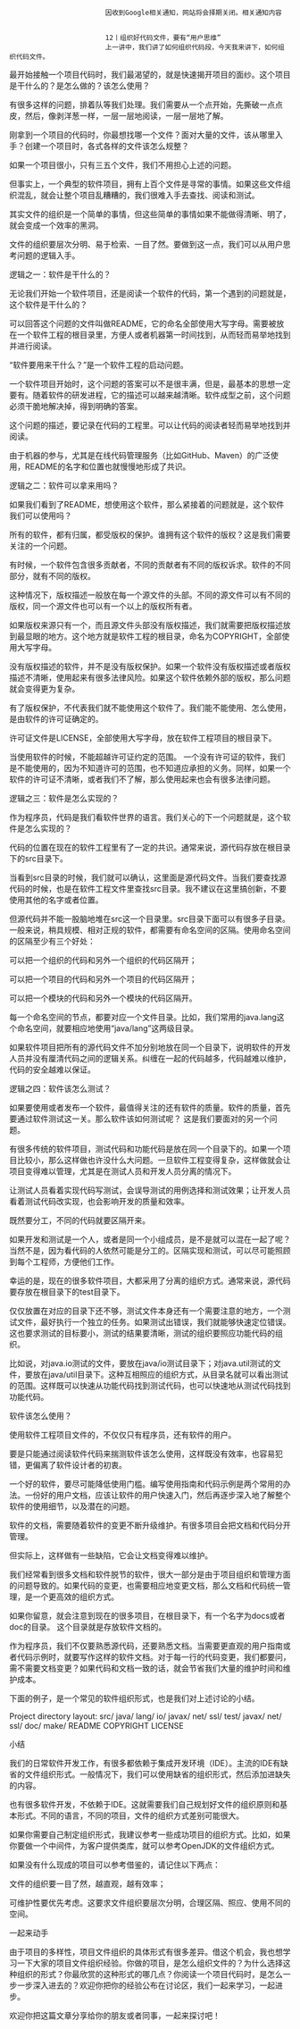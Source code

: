 
                            
                            因收到Google相关通知，网站将会择期关闭。相关通知内容
                            
                            
                            12丨组织好代码文件，要有“用户思维”
                            上一讲中，我们讲了如何组织代码段，今天我来讲下，如何组织代码文件。

最开始接触一个项目代码时，我们最渴望的，就是快速揭开项目的面纱。这个项目是干什么的？是怎么做的？该怎么使用？

有很多这样的问题，排着队等我们处理。我们需要从一个点开始，先撕破一点点皮，然后，像剥洋葱一样，一层一层地阅读，一层一层地了解。

刚拿到一个项目的代码时，你最想找哪一个文件？面对大量的文件，该从哪里入手？创建一个项目时，各式各样的文件该怎么规整？

如果一个项目很小，只有三五个文件，我们不用担心上述的问题。

但事实上，一个典型的软件项目，拥有上百个文件是寻常的事情。如果这些文件组织混乱，就会让整个项目乱糟糟的，我们很难入手去查找、阅读和测试。

其实文件的组织是一个简单的事情，但这些简单的事情如果不能做得清晰、明了，就会变成一个效率的黑洞。

文件的组织要层次分明、易于检索、一目了然。要做到这一点，我们可以从用户思考问题的逻辑入手。

逻辑之一：软件是干什么的？

无论我们开始一个软件项目，还是阅读一个软件的代码，第一个遇到的问题就是，这个软件是干什么的？

可以回答这个问题的文件叫做README，它的命名全部使用大写字母。需要被放在一个软件工程的根目录里，方便人或者机器第一时间找到，从而轻而易举地找到并进行阅读。

“软件要用来干什么？”是一个软件工程的启动问题。

一个软件项目开始时，这个问题的答案可以不是很丰满，但是，最基本的思想一定要有。随着软件的研发进程，它的描述可以越来越清晰。软件成型之前，这个问题必须干脆地解决掉，得到明确的答案。

这个问题的描述，要记录在代码的工程里。可以让代码的阅读者轻而易举地找到并阅读。

由于机器的参与，尤其是在线代码管理服务（比如GitHub、Maven）的广泛使用，README的名字和位置也就慢慢地形成了共识。

逻辑之二：软件可以拿来用吗？

如果我们看到了README，想使用这个软件，那么紧接着的问题就是，这个软件我们可以使用吗？

所有的软件，都有归属，都受版权的保护。谁拥有这个软件的版权？这是我们需要关注的一个问题。

有时候，一个软件包含很多贡献者，不同的贡献者有不同的版权诉求。软件的不同部分，就有不同的版权。

这种情况下，版权描述一般放在每一个源文件的头部。不同的源文件可以有不同的版权，同一个源文件也可以有一个以上的版权所有者。

如果版权来源只有一个，而且源文件头部没有版权描述，我们就需要把版权描述放到最显眼的地方。这个地方就是软件工程的根目录，命名为COPYRIGHT，全部使用大写字母。

没有版权描述的软件，并不是没有版权保护。如果一个软件没有版权描述或者版权描述不清晰，使用起来有很多法律风险。如果这个软件依赖外部的版权，那么问题就会变得更为复杂。

有了版权保护，不代表我们就不能使用这个软件了。我们能不能使用、怎么使用，是由软件的许可证确定的。

许可证文件是LICENSE，全部使用大写字母，放在软件工程项目的根目录下。

当使用软件的时候，不能超越许可证约定的范围。 一个没有许可证的软件，我们是不能使用的，因为不知道许可的范围，也不知道应承担的义务。同样，如果一个软件的许可证不清晰，或者我们不了解，那么使用起来也会有很多法律问题。

逻辑之三：软件是怎么实现的？

作为程序员，代码是我们看软件世界的语言。我们关心的下一个问题就是，这个软件是怎么实现的？

代码的位置在现在的软件工程里有了一定的共识。通常来说，源代码存放在根目录下的src目录下。

当看到src目录的时候，我们就可以确认，这里面是源代码文件。当我们要查找源代码的时候，也是在软件工程文件里查找src目录。我不建议在这里搞创新，不要使用其他的名字或者位置。

但源代码并不能一股脑地堆在src这一个目录里。src目录下面可以有很多子目录。一般来说，稍具规模、相对正规的软件，都需要有命名空间的区隔。使用命名空间的区隔至少有三个好处：


可以把一个组织的代码和另外一个组织的代码区隔开；

可以把一个项目的代码和另外一个项目的代码区隔开；

可以把一个模块的代码和另外一个模块的代码区隔开。


每一个命名空间的节点，都要对应一个文件目录。比如，我们常用的java.lang这个命名空间，就要相应地使用“java/lang”这两级目录。

如果软件项目把所有的源代码文件不加分别地放在同一个目录下，说明软件的开发人员并没有厘清代码之间的逻辑关系。纠缠在一起的代码越多，代码越难以维护，代码的安全越难以保证。

逻辑之四：软件该怎么测试？

如果要使用或者发布一个软件，最值得关注的还有软件的质量。软件的质量，首先要通过软件测试这一关。那么软件该如何测试呢？ 这是我们要面对的另一个问题。

有很多传统的软件项目，测试代码和功能代码是放在同一个目录下的。如果一个项目比较小，那么这样做也许没什么大问题。一旦软件工程变得复杂，这样做就会让项目变得难以管理，尤其是在测试人员和开发人员分离的情况下。

让测试人员看着实现代码写测试，会误导测试的用例选择和测试效果；让开发人员看着测试代码改实现，也会影响开发的质量和效率。

既然要分工，不同的代码就要区隔开来。

如果开发和测试是一个人，或者是同一个小组成员，是不是就可以混在一起了呢？ 当然不是，因为看代码的人依然可能是分工的。区隔实现和测试，可以尽可能照顾到每个工程师，方便他们工作。

幸运的是，现在的很多软件项目，大都采用了分离的组织方式。通常来说，源代码要存放在根目录下的test目录下。

仅仅放置在对应的目录下还不够，测试文件本身还有一个需要注意的地方，一个测试文件，最好执行一个独立的任务。如果测试出错误，我们就能够快速定位错误。这也要求测试的目标要小，测试的结果要清晰，测试的组织要照应功能代码的组织。

比如说，对java.io测试的文件，要放在java/io测试目录下；对java.util测试的文件，要放在java/util目录下。这种互相照应的组织方式，从目录名就可以看出测试的范围。这样既可以快速从功能代码找到测试代码，也可以快速地从测试代码找到功能代码。

软件该怎么使用？

使用软件工程项目文件的，不仅仅只有程序员，还有软件的用户。

要是只能通过阅读软件代码来揣测软件该怎么使用，这样既没有效率，也容易犯错，更偏离了软件设计者的初衷。

一个好的软件，要尽可能降低使用门槛。编写使用指南和代码示例是两个常用的办法。一份好的用户文档，应该让软件的用户快速入门，然后再逐步深入地了解整个软件的使用细节，以及潜在的问题。

软件的文档，需要随着软件的变更不断升级维护。有很多项目会把文档和代码分开管理。

但实际上，这样做有一些缺陷，它会让文档变得难以维护。

我们经常看到很多文档和软件脱节的软件，很大一部分是由于项目组织和管理方面的问题导致的。如果代码的变更，也需要相应地变更文档，那么文档和代码统一管理，是一个更高效的组织方式。

如果你留意，就会注意到现在的很多项目，在根目录下，有一个名字为docs或者doc的目录。 这个目录就是存放软件文档的。

作为程序员，我们不仅要熟悉源代码，还要熟悉文档。当需要更直观的用户指南或者代码示例时，就要写作这样的软件文档。对于每一行的代码变更，我们都要问，需不需要文档变更？如果代码和文档一致的话，就会节省我们大量的维护时间和维护成本。

下面的例子，是一个常见的软件组织形式，也是我们对上述讨论的小结。

Project directory layout:
   src/
      java/
          lang/
          io/
      javax/
          net/
              ssl/
   test/
      javax/
          net/
              ssl/
   doc/
   make/
   README
   COPYRIGHT
   LICENSE  


小结

我们的日常软件开发工作，有很多都依赖于集成开发环境（IDE）。主流的IDE有缺省的文件组织形式。一般情况下，我们可以使用缺省的组织形式，然后添加进缺失的内容。

也有很多软件开发，不依赖于IDE。这就需要我们自己规划好文件的组织原则和基本形式。不同的语言，不同的项目，文件的组织方式差别可能很大。

如果你需要自己制定组织形式，我建议参考一些成功项目的组织方式。比如，如果你要做一个中间件，为客户提供类库，就可以参考OpenJDK的文件组织方式。

如果没有什么现成的项目可以参考借鉴的，请记住以下两点：


文件的组织要一目了然，越直观，越有效率；

可维护性要优先考虑。这要求文件组织要层次分明，合理区隔、照应、使用不同的空间。


一起来动手

由于项目的多样性，项目文件组织的具体形式有很多差异。借这个机会，我也想学习一下大家的项目文件组织经验。你做的项目，是怎么组织文件的？为什么选择这种组织的形式？你最欣赏的这种形式的哪几点？你阅读一个项目代码时，是怎么一步一步深入进去的？欢迎你把你的经验公布在讨论区，我们一起来学习，一起进步。

欢迎你把这篇文章分享给你的朋友或者同事，一起来探讨吧！

                        
                        
                            
